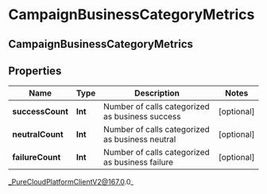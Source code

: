 # CampaignBusinessCategoryMetrics

## CampaignBusinessCategoryMetrics

## Properties

|Name | Type | Description | Notes|
|------------ | ------------- | ------------- | -------------|
| **successCount** | **Int** | Number of calls categorized as business success | [optional] |
| **neutralCount** | **Int** | Number of calls categorized as business neutral | [optional] |
| **failureCount** | **Int** | Number of calls categorized as business failure | [optional] |



_PureCloudPlatformClientV2@167.0.0_
